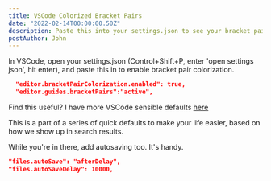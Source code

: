 ```yaml
---
title: VSCode Colorized Bracket Pairs
date: "2022-02-14T00:00:00.50Z"
description: Paste this into your settings.json to see your bracket pairs easier!
postAuthor: John
---
```


In VSCode, open your settings.json (Control+Shift+P, enter 'open settings json', hit enter), and paste this in to enable bracket pair colorization.

```json
  "editor.bracketPairColorization.enabled": true,
  "editor.guides.bracketPairs":"active",
```

Find this useful? I have more VSCode sensible defaults [here](/vscode-defaults-feb22)

This is a part of a series of quick defaults to make your life easier, based on how we show up in search results.

While you're in there, add autosaving too. It's handy.
```json
"files.autoSave": "afterDelay",
"files.autoSaveDelay": 10000,
```
